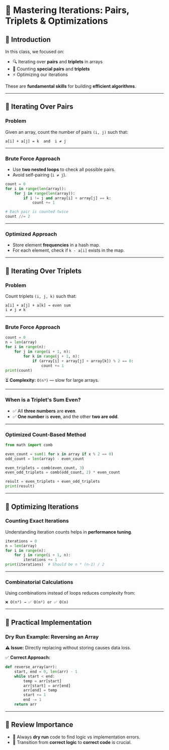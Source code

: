 
# 🚀 Mastering Iterations: Pairs, Triplets & Optimizations

## 📌 Introduction
In this class, we focused on:
- 🔍 Iterating over **pairs** and **triplets** in arrays
- 🧮 Counting **special pairs** and **triplets**
- ⚡ Optimizing our iterations

These are **fundamental skills** for building **efficient algorithms**.

---

## 🔹 Iterating Over Pairs

### **Problem**
Given an array, count the number of pairs `(i, j)` such that:

```
a[i] + a[j] = k  and  i ≠ j
```

---

### **Brute Force Approach**
- Use **two nested loops** to check all possible pairs.
- Avoid self-pairing (`i ≠ j`).

```python
count = 0
for i in range(len(array)):
    for j in range(len(array)):
        if i != j and array[i] + array[j] == k:
            count += 1

# Each pair is counted twice
count //= 2
```

---

### **Optimized Approach**
- Store element **frequencies** in a hash map.
- For each element, check if `k - a[i]` exists in the map.

---

## 🔹 Iterating Over Triplets

### **Problem**
Count triplets `(i, j, k)` such that:

```
a[i] + a[j] + a[k] → even sum
i ≠ j ≠ k
```

---

### **Brute Force Approach**
```python
count = 0
n = len(array)
for i in range(n):
    for j in range(i + 1, n):
        for k in range(j + 1, n):
            if (array[i] + array[j] + array[k]) % 2 == 0:
                count += 1
print(count)
```

⏳ **Complexity:** `O(n³)` — slow for large arrays.

---

### **When is a Triplet's Sum Even?**
- ✅ All **three numbers** are **even**.
- ✅ **One number** is **even**, and the other **two are odd**.

---

### **Optimized Count-Based Method**
```python
from math import comb

even_count = sum(1 for x in array if x % 2 == 0)
odd_count = len(array) - even_count

even_triplets = comb(even_count, 3)
even_odd_triplets = comb(odd_count, 2) * even_count

result = even_triplets + even_odd_triplets
print(result)
```

---

## 🔹 Optimizing Iterations

### **Counting Exact Iterations**
Understanding iteration counts helps in **performance tuning**.

```python
iterations = 0
n = len(array)
for i in range(n):
    for j in range(i + 1, n):
        iterations += 1
print(iterations)  # Should be n * (n-1) / 2
```

---

### **Combinatorial Calculations**
Using combinations instead of loops reduces complexity from:
```
❌ O(n³) → ✅ O(n²) or ✅ O(n)
```

---

## 🔹 Practical Implementation

### **Dry Run Example: Reversing an Array**
**⚠ Issue:** Directly replacing without storing causes data loss.

✅ **Correct Approach:**
```python
def reverse_array(arr):
    start, end = 0, len(arr) - 1
    while start < end:
        temp = arr[start]
        arr[start] = arr[end]
        arr[end] = temp
        start += 1
        end -= 1
    return arr
```

---

## 📌 Review Importance
- 🧪 Always **dry run** code to find logic vs implementation errors.
- 🔄 Transition from **correct logic** to **correct code** is crucial.
